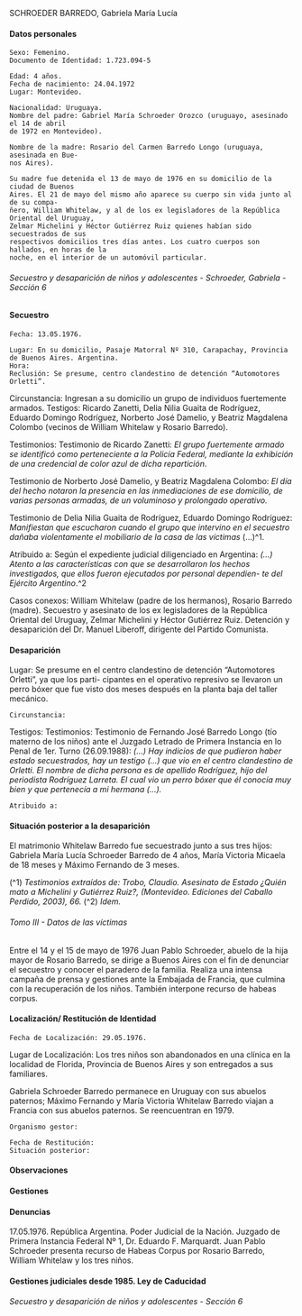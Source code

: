 SCHROEDER BARREDO, Gabriela María Lucía
#### Datos personales

```
Sexo: Femenino.
Documento de Identidad: 1.723.094-5
```
```
Edad: 4 años.
Fecha de nacimiento: 24.04.1972
Lugar: Montevideo.
```
```
Nacionalidad: Uruguaya.
Nombre del padre: Gabriel María Schroeder Orozco (uruguayo, asesinado el 14 de abril
de 1972 en Montevideo).
```
```
Nombre de la madre: Rosario del Carmen Barredo Longo (uruguaya, asesinada en Bue-
nos Aires).
```
```
Su madre fue detenida el 13 de mayo de 1976 en su domicilio de la ciudad de Buenos
Aires. El 21 de mayo del mismo año aparece su cuerpo sin vida junto al de su compa-
ñero, William Whitelaw, y al de los ex legisladores de la República Oriental del Uruguay,
Zelmar Michelini y Héctor Gutiérrez Ruiz quienes habían sido secuestrados de sus
respectivos domicilios tres días antes. Los cuatro cuerpos son hallados, en horas de la
noche, en el interior de un automóvil particular.
```

###### Secuestro y desaparición de niños y adolescentes - Schroeder, Gabriela - Sección 6

#### Secuestro

```
Fecha: 13.05.1976.
```
```
Lugar: En su domicilio, Pasaje Matorral Nº 310, Carapachay, Provincia de Buenos Aires. Argentina.
Hora:
Reclusión: Se presume, centro clandestino de detención “Automotores Orletti”.
```
Circunstancia: Ingresan a su domicilio un grupo de individuos fuertemente armados.
Testigos: Ricardo Zanetti, Delia Nilia Guaita de Rodríguez, Eduardo Domingo Rodríguez, Norberto
José Damelio, y Beatriz Magdalena Colombo (vecinos de William Whitelaw y Rosario Barredo).

Testimonios: Testimonio de Ricardo Zanetti: _El grupo fuertemente armado se identificó como
perteneciente a la Policía Federal, mediante la exhibición de una credencial de color azul de dicha
repartición_.

Testimonio de Norberto José Damelio, y Beatriz Magdalena Colombo: _El día del hecho notaron la
presencia en las inmediaciones de ese domicilio, de varias personas armadas, de un voluminoso y
prolongado operativo._

Testimonio de Delia Nilia Guaita de Rodríguez, Eduardo Domingo Rodríguez: _Manifiestan que
escucharon cuando el grupo que intervino en el secuestro dañaba violentamente el mobiliario de la
casa de las víctimas_ (...)^1.

Atribuido a: Según el expediente judicial diligenciado en Argentina: _(...) Atento a las características
con que se desarrollaron los hechos investigados, que ellos fueron ejecutados por personal dependien-
te del Ejército Argentino_.^2

Casos conexos: William Whitelaw (padre de los hermanos), Rosario Barredo (madre). Secuestro y
asesinato de los ex legisladores de la República Oriental del Uruguay, Zelmar Michelini y Héctor
Gutiérrez Ruiz. Detención y desaparición del Dr. Manuel Liberoff, dirigente del Partido Comunista.

#### Desaparición

Lugar: Se presume en el centro clandestino de detención “Automotores Orletti”, ya que los parti-
cipantes en el operativo represivo se llevaron un perro bóxer que fue visto dos meses después en la
planta baja del taller mecánico.

```
Circunstancia:
```
Testigos:
Testimonios: Testimonio de Fernando José Barredo Longo (tío materno de los niños) ante el
Juzgado Letrado de Primera Instancia en lo Penal de 1er. Turno (26.09.1988): _(...) Hay indicios de que
pudieron haber estado secuestrados, hay un testigo (...) que vio en el centro clandestino de Orletti. El
nombre de dicha persona es de apellido Rodríguez, hijo del periodista Rodríguez Larreta. El cual vio
un perro bóxer que él conocía muy bien y que pertenecía a mi hermana (...)._

```
Atribuido a:
```
#### Situación posterior a la desaparición

El matrimonio Whitelaw Barredo fue secuestrado junto a sus tres hijos: Gabriela María Lucía
Schroeder Barredo de 4 años, María Victoria Micaela de 18 meses y Máximo Fernando de 3 meses.

(^1) _Testimonios extraídos de: Trobo, Claudio. Asesinato de Estado ¿Quién mato a Michelini y Gutiérrez
Ruiz?, (Montevideo. Ediciones del Caballo Perdido, 2003), 66._
(^2) _Idem._


###### Tomo III - Datos de las víctimas

Entre el 14 y el 15 de mayo de 1976 Juan Pablo Schroeder, abuelo de la hija mayor de Rosario
Barredo, se dirige a Buenos Aires con el fin de denunciar el secuestro y conocer el paradero de la familia.
Realiza una intensa campaña de prensa y gestiones ante la Embajada de Francia, que culmina con la
recuperación de los niños. También interpone recurso de habeas corpus.

#### Localización/ Restitución de Identidad

```
Fecha de Localización: 29.05.1976.
```
Lugar de Localización: Los tres niños son abandonados en una clínica en la localidad de Florida,
Provincia de Buenos Aires y son entregados a sus familiares.

Gabriela Schroeder Barredo permanece en Uruguay con sus abuelos paternos; Máximo Fernando y
María Victoria Whitelaw Barredo viajan a Francia con sus abuelos paternos. Se reencuentran en 1979.

```
Organismo gestor:
```
```
Fecha de Restitución:
Situación posterior:
```
#### Observaciones

#### Gestiones

#### Denuncias

17.05.1976. República Argentina. Poder Judicial de la Nación. Juzgado de Primera Instancia Federal
Nº 1, Dr. Eduardo F. Marquardt. Juan Pablo Schroeder presenta recurso de Habeas Corpus por Rosario
Barredo, William Whitelaw y los tres niños.

#### Gestiones judiciales desde 1985. Ley de Caducidad


###### Secuestro y desaparición de niños y adolescentes - Sección 6

